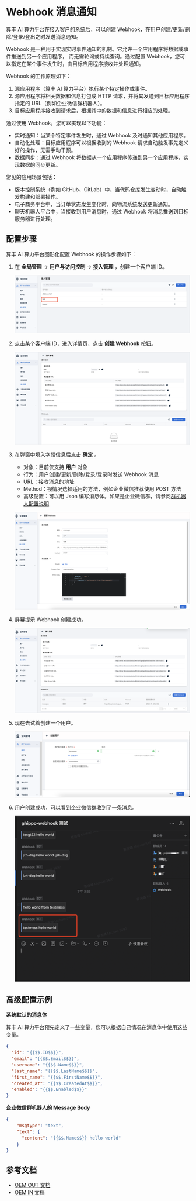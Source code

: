 # Webhook 消息通知

算丰 AI 算力平台在接入客户的系统后，可以创建 Webhook，在用户创建/更新/删除/登录/登出之时发送消息通知。

Webhook 是一种用于实现实时事件通知的机制。它允许一个应用程序将数据或事件推送到另一个应用程序，
而无需轮询或持续查询。通过配置 Webhook，您可以指定在某个事件发生时，由目标应用程序接收并处理通知。

Webhook 的工作原理如下：

1. 源应用程序（算丰 AI 算力平台）执行某个特定操作或事件。
2. 源应用程序将相关数据和信息打包成 HTTP 请求，并将其发送到目标应用程序指定的 URL（例如企业微信群机器人）。
3. 目标应用程序接收到请求后，根据其中的数据和信息进行相应的处理。

通过使用 Webhook，您可以实现以下功能：

- 实时通知：当某个特定事件发生时，通过 Webhook 及时通知其他应用程序。
- 自动化处理：目标应用程序可以根据收到的 Webhook 请求自动触发事先定义好的操作，无需手动干预。
- 数据同步：通过 Webhook 将数据从一个应用程序传递到另一个应用程序，实现数据的同步更新。

常见的应用场景包括：

- 版本控制系统（例如 GitHub、GitLab）中，当代码仓库发生变动时，自动触发构建和部署操作。
- 电子商务平台中，当订单状态发生变化时，向物流系统发送更新通知。
- 聊天机器人平台中，当接收到用户消息时，通过 Webhook 将消息推送到目标服务器进行处理。

## 配置步骤

算丰 AI 算力平台图形化配置 Webhook 的操作步骤如下：

1. 在 __全局管理__ -> __用户与访问控制__ -> __接入管理__ ，创建一个客户端 ID。

    ![oem in](../../../images/webh01.png)

1. 点击某个客户端 ID，进入详情页，点击 __创建 Webhook__ 按钮。

    ![button](../../../images/webh02.png)

1. 在弹窗中填入字段信息后点击 __确定__ 。

    - 对象：目前仅支持 __用户__ 对象
    - 行为：用户创建/更新/删除/登录/登录时发送 Webhook 消息
    - URL：接收消息的地址
    - Method：视情况选择适用的方法，例如企业微信推荐使用 POST 方法
    - 高级配置：可以用 Json 编写消息体。如果是企业微信群，请参阅[群机器人配置说明](https://developer.work.weixin.qq.com/document/path/91770)

    ![fill](../../../images/webh03.png)

1. 屏幕提示 Webhook 创建成功。

    ![success](../../../images/webh04.png)

1. 现在去试着创建一个用户。

    ![create](../../../images/webh05.png)

1. 用户创建成功，可以看到企业微信群收到了一条消息。

    ![message](../../../images/webh06.png)

## 高级配置示例

**系统默认的消息体**

算丰 AI 算力平台预先定义了一些变量，您可以根据自己情况在消息体中使用这些变量。

```json
{
  "id": "{{$$.ID$$}}",
  "email": "{{$$.Email$$}}",
  "username": "{{$$.Name$$}}",
  "last_name": "{{$$.LastName$$}}",
  "first_name": "{{$$.FirstName$$}}",
  "created_at": "{{$$.CreatedAt$$}}",
  "enabled": "{{$$.Enabled$$}}"
}
```

**企业微信群机器人的 Message Body**

```json
{
    "msgtype": "text",
    "text": {
      "content": "{{$$.Name$$}} hello world"
    }
}
```

## 参考文档

- [OEM OUT 文档](../best-practice/oem/oem-out.md)
- [OEM IN 文档](../best-practice/oem/oem-in.md)

